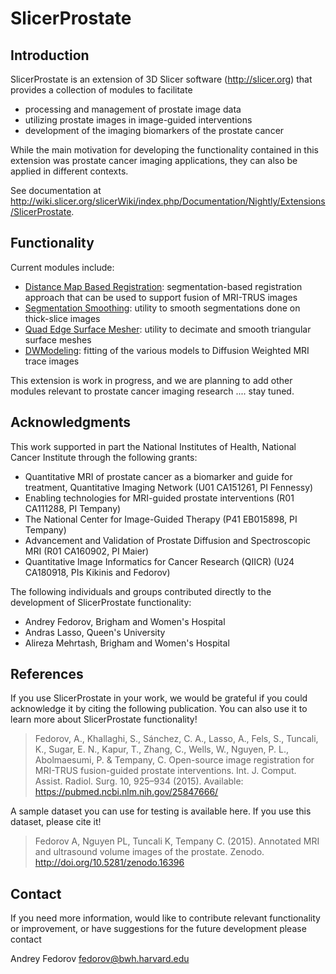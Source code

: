 # SlicerProstate

## Introduction

SlicerProstate is an extension of 3D Slicer software (http://slicer.org) that provides a collection of modules to facilitate
* processing and management of prostate image data
* utilizing prostate images in image-guided interventions
* development of the imaging biomarkers of the prostate cancer

While the main motivation for developing the functionality contained in this extension was prostate cancer imaging applications, they can also be applied in different contexts.

See documentation at
http://wiki.slicer.org/slicerWiki/index.php/Documentation/Nightly/Extensions/SlicerProstate.

## Functionality

Current modules include:
* [Distance Map Based Registration](http://wiki.slicer.org/slicerWiki/index.php/Documentation/Nightly/Modules/DistanceMapBasedRegistration): segmentation-based registration approach that can be used to support fusion of MRI-TRUS images
* [Segmentation
  Smoothing](http://wiki.slicer.org/slicerWiki/index.php/Documentation/Nightly/Modules/SegmentationSmoothing):
  utility to smooth segmentations done on thick-slice images
* [Quad Edge Surface
  Mesher](http://wiki.slicer.org/slicerWiki/index.php/Documentation/Nightly/Modules/QuadEdgeSurfaceMesher):
  utility to decimate and smooth triangular surface meshes
* [DWModeling](http://wiki.slicer.org/slicerWiki/index.php/Documentation/Nightly/Modules/DWModeling):
  fitting of the various models to Diffusion Weighted MRI trace images


This extension is work in progress, and we are planning to add other modules relevant to prostate cancer imaging research .... stay tuned.


## Acknowledgments

This work supported in part the National Institutes of Health, National Cancer Institute through the following grants:
* Quantitative MRI of prostate cancer as a biomarker and guide for treatment, Quantitative Imaging Network (U01 CA151261, PI Fennessy)
* Enabling technologies for MRI-guided prostate interventions (R01 CA111288, PI Tempany)
* The National Center for Image-Guided Therapy (P41 EB015898, PI Tempany)
* Advancement and Validation of Prostate Diffusion and Spectroscopic MRI (R01 CA160902, PI Maier)
* Quantitative Image Informatics for Cancer Research (QIICR) (U24 CA180918, PIs Kikinis and Fedorov)

The following individuals and groups contributed directly to the development of SlicerProstate functionality:
* Andrey Fedorov, Brigham and Women's Hospital
* Andras Lasso, Queen's University
* Alireza Mehrtash, Brigham and Women's Hospital

## References

If you use SlicerProstate in your work, we would be grateful if you could acknowledge it by citing
the following publication. You can also use it to learn more about SlicerProstate functionality!

> Fedorov, A., Khallaghi, S., Sánchez, C. A., Lasso, A., Fels, S., Tuncali, K., Sugar, E. N., Kapur, T., Zhang, C., Wells, W., Nguyen, P. L., Abolmaesumi, P. & Tempany, C. Open-source image registration for MRI-TRUS fusion-guided prostate interventions. Int. J. Comput. Assist. Radiol. Surg. 10, 925–934 (2015). Available: https://pubmed.ncbi.nlm.nih.gov/25847666/

A sample dataset you can use for testing is available here. If you use this dataset, please cite it!

> Fedorov A, Nguyen PL, Tuncali K, Tempany C. (2015). Annotated MRI and ultrasound volume images of the prostate. Zenodo. http://doi.org/10.5281/zenodo.16396

## Contact

If you need more information, would like to contribute relevant functionality or improvement, or have suggestions for the future development please contact

Andrey Fedorov fedorov@bwh.harvard.edu
